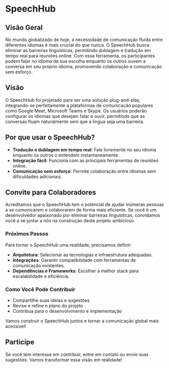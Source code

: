 # SpeechHub

## Visão Geral
No mundo globalizado de hoje, a necessidade de comunicação fluida entre diferentes idiomas é mais crucial do que nunca. O SpeechHub busca eliminar as barreiras linguísticas, permitindo dublagem e tradução em tempo real para reuniões online. Com essa ferramenta, os participantes podem falar no idioma de sua escolha enquanto os outros ouvem a conversa em seu próprio idioma, promovendo colaboração e comunicação sem esforço.

## Visão
O SpeechHub foi projetado para ser uma solução plug-and-play, integrando-se perfeitamente a plataformas de comunicação populares como Google Meet, Microsoft Teams e Skype. Os usuários poderão configurar os idiomas que desejam falar e ouvir, permitindo que as conversas fluam naturalmente sem que a língua seja uma barreira.

## Por que usar o SpeechHub?
- **Tradução e dublagem em tempo real**: Fale livremente no seu idioma enquanto os outros o entendem instantaneamente.
- **Integração fácil**: Funciona com as principais ferramentas de reuniões online.
- **Comunicação sem esforço**: Permite colaboração entre idiomas sem dificuldades adicionais.

## Convite para Colaboradores
Acreditamos que o SpeechHub tem o potencial de ajudar inúmeras pessoas a se comunicarem e colaborarem de forma mais eficiente. Se você é um desenvolvedor apaixonado por eliminar barreiras linguísticas, convidamos você a se juntar a nós na construção deste projeto ambicioso.

### Próximos Passos
Para tornar o SpeechHub uma realidade, precisamos definir:
- **Arquitetura**: Selecionar as tecnologias e infraestrutura adequadas.
- **Integrações**: Garantir compatibilidade com ferramentas de comunicação existentes.
- **Dependências e Frameworks**: Escolher a melhor stack para escalabilidade e eficiência.

### Como Você Pode Contribuir
- Compartilhe suas ideias e sugestões
- Revise e refine o plano do projeto
- Contribua para o desenvolvimento e implementação

Vamos construir o SpeechHub juntos e tornar a comunicação global mais acessível!

## Participe
Se você tem interesse em contribuir, entre em contato ou envie suas sugestões. Vamos transformar essa visão em realidade!

